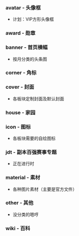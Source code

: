 ### avatar - 头像框
- 计划：VIP方形头像框
### award - 勋章
### banner - 首页横幅
- 按月分类的头条图
### corner - 角标
### cover - 封面
- 各板块定制封面及默认封面
### house - 家园
### icon - 图标
- 各板块需要的自绘图标
### jdt - 副本百强赛事专题
- 正在进行时 
### material - 素材
- 各种图片素材（主要是官方文件）
### other - 其他
- 没分类的嗯哼
### wiki - 百科

